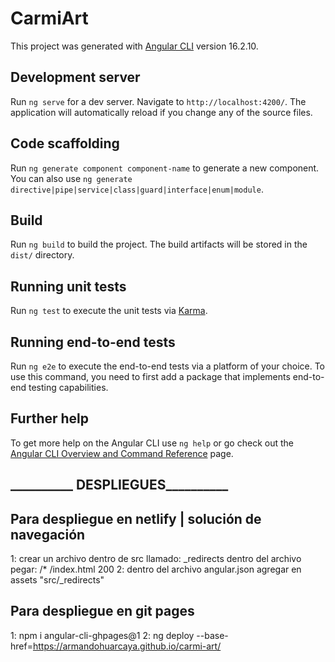 # CarmiArt

This project was generated with [Angular CLI](https://github.com/angular/angular-cli) version 16.2.10.

## Development server

Run `ng serve` for a dev server. Navigate to `http://localhost:4200/`. The application will automatically reload if you change any of the source files.

## Code scaffolding

Run `ng generate component component-name` to generate a new component. You can also use `ng generate directive|pipe|service|class|guard|interface|enum|module`.

## Build

Run `ng build` to build the project. The build artifacts will be stored in the `dist/` directory.

## Running unit tests

Run `ng test` to execute the unit tests via [Karma](https://karma-runner.github.io).

## Running end-to-end tests

Run `ng e2e` to execute the end-to-end tests via a platform of your choice. To use this command, you need to first add a package that implements end-to-end testing capabilities.

## Further help

To get more help on the Angular CLI use `ng help` or go check out the [Angular CLI Overview and Command Reference](https://angular.io/cli) page.

## __________ DESPLIEGUES__________ ##

## Para despliegue en netlify | solución de navegación

1: crear un archivo dentro de src llamado: _redirects dentro del archivo pegar: /*  /index.html 200
2: dentro del archivo angular.json agregar en assets  "src/_redirects"

## Para despliegue en git pages

1: npm i angular-cli-ghpages@1
2: ng deploy --base-href=https://armandohuarcaya.github.io/carmi-art/
